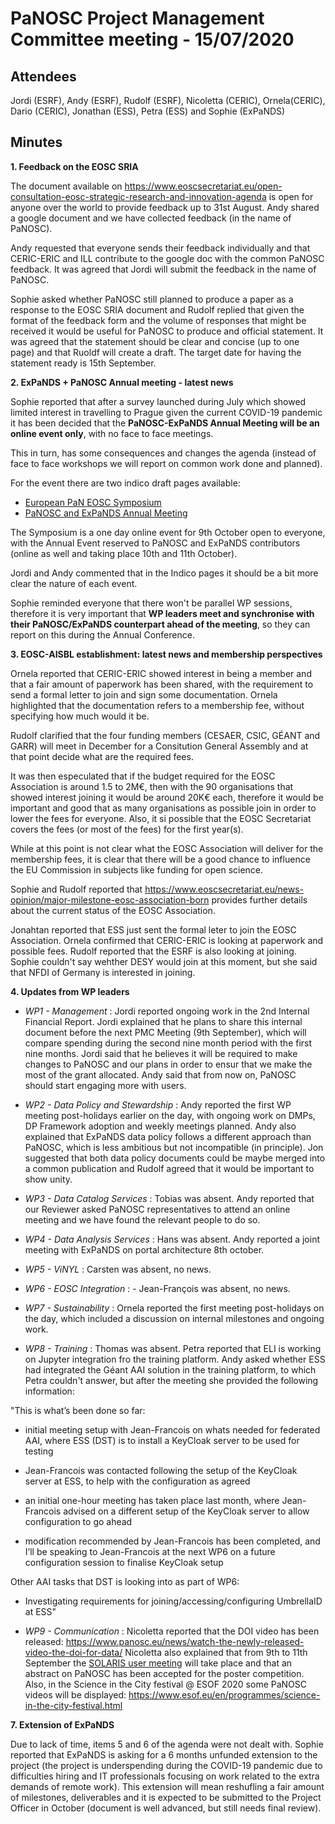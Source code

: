 ﻿PaNOSC Project Management Committee meeting - 15/07/2020
========================================================


Attendees
-------
Jordi (ESRF), Andy (ESRF), Rudolf (ESRF), Nicoletta (CERIC), Ornela(CERIC), Dario (CERIC), Jonathan (ESS), Petra (ESS) and Sophie (ExPaNDS) 


Minutes
-------	


**1. Feedback on the EOSC SRIA**

The document available on https://www.eoscsecretariat.eu/open-consultation-eosc-strategic-research-and-innovation-agenda is open for anyone over the world to provide feedback up to 31st August. Andy shared a google document and we have collected feedback (in the name of PaNOSC).

Andy requested that everyone sends their feedback individually and that CERIC-ERIC and ILL contribute to the google doc with the common PaNOSC feedback. It was agreed that Jordi will submit the feedback in the name of PaNOSC.

Sophie asked whether PaNOSC still planned to produce a paper as a response to the EOSC SRIA document and Rudolf replied that given the format of the feedback form and the volume of responses that might be received it would be useful for PaNOSC to produce and official statement. 
It was agreed that the statement should be clear and concise (up to one page) and that Ruoldf will create a draft. The target date for having the statement ready is 15th September.

**2. ExPaNDS + PaNOSC Annual meeting - latest news**

Sophie reported that after a survey launched during July which showed limited interest in travelling to Prague given the current COVID-19 pandemic it has been decided that the **PaNOSC-ExPaNDS Annual Meeting will be an online event only**, with no face to face meetings.

This in turn, has some consequences and changes the agenda (instead of face to face workshops we will report on common work done and planned). 

For the event there are two indico draft pages available:
* [European PaN EOSC Symposium](https://indico.eli-beams.eu/event/376/page/0)
* [PaNOSC and ExPaNDS Annual Meeting](https://indico.eli-beams.eu/event/369/page/0)

The Symposium is a one day online event for 9th October open to everyone, with the Annual Event reserved to PaNOSC and ExPaNDS contributors (online as well and taking place 10th and 11th October).

Jordi and Andy commented that in the Indico pages it should be a bit more clear the nature of each event.

Sophie reminded everyone that  there won't be parallel WP sessions, therefore it is very important that **WP leaders meet and synchronise with their PaNOSC/ExPaNDS counterpart ahead of the meeting**, so they can report on this during the Annual Conference.


**3. EOSC-AISBL establishment: latest news and membership perspectives**

Ornela reported that CERIC-ERIC showed interest in being a member and that a fair amount of paperwork has been shared, with the requirement to send a formal letter to join and sign some documentation. Ornela highlighted that the documentation refers to a membership fee, without specifying how much would it be.

Rudolf clarified that the four funding members (CESAER, CSIC, GÉANT and GARR) will meet in December for a Consitution General Assembly and at that point decide what are the required fees. 

It was then especulated that if the budget required for the EOSC Association is around 1.5 to 2M€, then with the 90 organisations that showed interest joining it would be around 20K€ each, therefore it would be important and good that as many organisations as possible join in order to lower the fees for everyone. Also, it si possible that the EOSC Secretariat covers the fees (or most of the fees) for the first year(s).

While at this point is not clear what the EOSC Association will deliver for the membership fees, it is clear that there will be a good chance to influence the EU Commission in subjects like funding for open science.

Sophie and Rudolf reported that https://www.eoscsecretariat.eu/news-opinion/major-milestone-eosc-association-born provides further details about the current status of the EOSC Association.

Jonahtan reported that ESS just sent the formal leter to join the EOSC Association.
Ornela confirmed that CERIC-ERIC is looking at paperwork and possible fees.
Rudolf reported that the ESRF is also looking at joining.
Sophie couldn't say wehther DESY would join at this moment, but she said that NFDI of Germany is interested in joining.

**4. Updates from WP leaders**

* *WP1 - Management* : Jordi reported ongoing work in the 2nd Internal Financial Report. Jordi explained that he plans to share this internal document before the next PMC Meeting (9th September), which will compare spending during the second nine month period with the first nine months. Jordi said that he believes it will be required to make changes to PaNOSC and our plans in order to ensur that we make the most of the grant allocated. Andy said that from now on, PaNOSC should start engaging more with users.

* *WP2 - Data Policy and Stewardship* : Andy reported the first WP meeting post-holidays earlier on the day, with ongoing work on DMPs, DP Framework adoption and weekly meetings planned. Andy also explained that ExPaNDS data policy follows a different approach than PaNOSC, which is less ambitious but not incompatible (in principle). Jon suggested that both data policy documents could be maybe merged into a common publication and Rudolf agreed that it would be important to show unity.

* *WP3 - Data Catalog Services* : Tobias was absent. Andy reported that our Reviewer asked PaNOSC representatives to attend an online meeting and we have found the relevant people to do so.

* *WP4 - Data Analysis Services* : Hans was absent. Andy reported a joint meeting with ExPaNDS on portal architecture 8th october.

* *WP5 - ViNYL* : Carsten was absent, no news.

* *WP6 - EOSC Integration* : - Jean-François was absent, no news.

* *WP7 - Sustainability* : Ornela reported the first meeting post-holidays on the day, which included a discussion on internal milestones and ongoing work.

* *WP8 - Training* : Thomas was absent. Petra reported that ELI is working on Jupyter integration fro the training platform. Andy asked whether ESS had integrated the Géant AAI solution in the training platform, to which Petra couldn't answer, but after the meeting she provided the following information:

"This is what’s been done so far:

- initial meeting setup with Jean-Francois on whats needed for federated AAI, where ESS (DST) is to install a KeyCloak server to be used for testing

- Jean-Francois was contacted following the setup of the KeyCloak server at ESS, to help with the configuration as agreed

- an initial one-hour meeting has taken place last month, where Jean-Francois advised on a different setup of the KeyCloak server to allow configuration to go ahead

- modification recommended by Jean-Francois has been completed, and I’ll be speaking to Jean-Francois at the next WP6 on a future configuration session to finalise KeyCloak setup

Other AAI tasks that DST is looking into as part of WP6:

- Investigating requirements for joining/accessing/configuring UmbrellaID at ESS"

* *WP9 - Communication* : Nicoletta reported that the DOI video has been released: https://www.panosc.eu/news/watch-the-newly-released-video-the-doi-for-data/ 
Nicoletta also explained that from 9th to 11th September the [SOLARIS user meeting](https://whova.com/web/solar_202009/) will take place and that an abstract on PaNOSC has been accepted for the poster competition. Also, in the Science in the City festival @ ESOF 2020 some PaNOSC videos will be displayed: https://www.esof.eu/en/programmes/science-in-the-city-festival.html


**7. Extension of ExPaNDS**

Due to lack of time, items 5 and 6 of the agenda were not dealt with.
Sophie reported that ExPaNDS is asking for a 6 months unfunded extension to the project (the project is underspending during the COVID-19 pandemic due to difficulties hiring and IT professionals focusing on work related to the extra demands of remote work). This extension will mean reshufling a fair amount of milestones, deliverables and it is expected to be submitted to the Project Officer in October (document is well advanced, but still needs final review).















